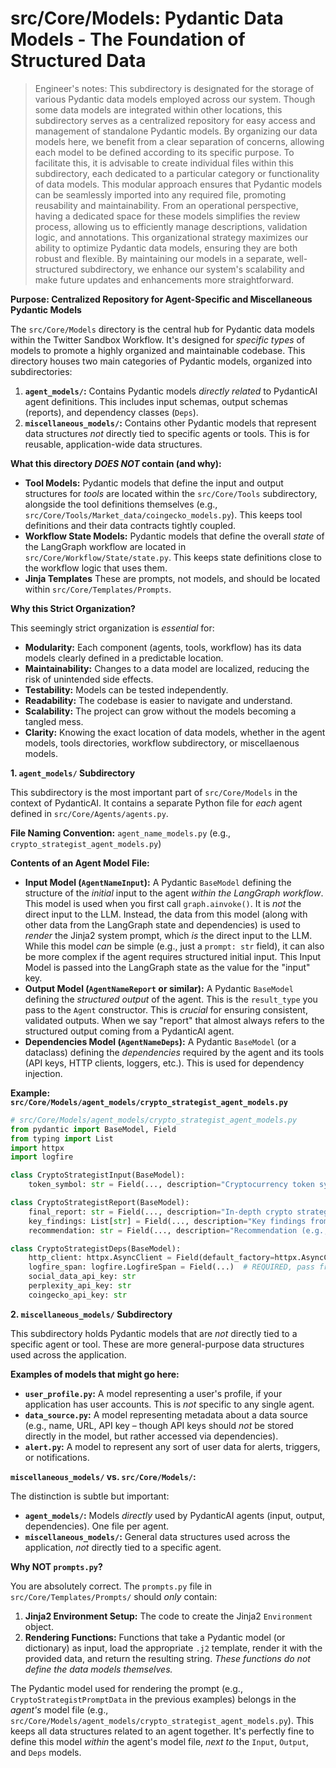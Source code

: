 # src/Core/Models: Pydantic Data Models - The Foundation of Structured Data

> Engineer's notes: This subdirectory is designated for the storage of various Pydantic data models employed across our system. Though some data models are integrated within other locations, this subdirectory serves as a centralized repository for easy access and management of standalone Pydantic models. By organizing our data models here, we benefit from a clear separation of concerns, allowing each model to be defined according to its specific purpose. To facilitate this, it is advisable to create individual files within this subdirectory, each dedicated to a particular category or functionality of data models. This modular approach ensures that Pydantic models can be seamlessly imported into any required file, promoting reusability and maintainability. From an operational perspective, having a dedicated space for these models simplifies the review process, allowing us to efficiently manage descriptions, validation logic, and annotations. This organizational strategy maximizes our ability to optimize Pydantic data models, ensuring they are both robust and flexible. By maintaining our models in a separate, well-structured subdirectory, we enhance our system's scalability and make future updates and enhancements more straightforward.

**Purpose: Centralized Repository for Agent-Specific and Miscellaneous Pydantic Models**

The `src/Core/Models` directory is the central hub for Pydantic data models within the Twitter Sandbox Workflow.  It's designed for *specific types* of models to promote a highly organized and maintainable codebase.  This directory houses two main categories of Pydantic models, organized into subdirectories:

1.  **`agent_models/`:** Contains Pydantic models *directly related* to PydanticAI agent definitions.  This includes input schemas, output schemas (reports), and dependency classes (`Deps`).
2.  **`miscellaneous_models/`:** Contains other Pydantic models that represent data structures *not* directly tied to specific agents or tools.  This is for reusable, application-wide data structures.

**What this directory *DOES NOT* contain (and why):**

*   **Tool Models:** Pydantic models that define the input and output structures for *tools* are located within the `src/Core/Tools` subdirectory, alongside the tool definitions themselves (e.g., `src/Core/Tools/Market_data/coingecko_models.py`).  This keeps tool definitions and their data contracts tightly coupled.
*   **Workflow State Models:**  Pydantic models that define the overall *state* of the LangGraph workflow are located in `src/Core/Workflow/State/state.py`.  This keeps state definitions close to the workflow logic that uses them.
* **Jinja Templates** These are prompts, not models, and should be located within `src/Core/Templates/Prompts`.

**Why this Strict Organization?**

This seemingly strict organization is *essential* for:

*   **Modularity:**  Each component (agents, tools, workflow) has its data models clearly defined in a predictable location.
*   **Maintainability:**  Changes to a data model are localized, reducing the risk of unintended side effects.
*   **Testability:**  Models can be tested independently.
*   **Readability:**  The codebase is easier to navigate and understand.
*   **Scalability:**  The project can grow without the models becoming a tangled mess.
* **Clarity:** Knowing the exact location of data models, whether in the agent models, tools directories, workflow subdirectory, or miscellaenous models.

**1. `agent_models/` Subdirectory**

This subdirectory is the most important part of `src/Core/Models` in the context of PydanticAI.  It contains a separate Python file for *each* agent defined in `src/Core/Agents/agents.py`.

**File Naming Convention:**  `agent_name_models.py` (e.g., `crypto_strategist_agent_models.py`)

**Contents of an Agent Model File:**

*   **Input Model (`AgentNameInput`):** A Pydantic `BaseModel` defining the structure of the *initial* input to the agent *within the LangGraph workflow*. This model is used when you first call `graph.ainvoke()`.  It is *not* the direct input to the LLM. Instead, the data from this model (along with other data from the LangGraph state and dependencies) is used to *render* the Jinja2 system prompt, which *is* the direct input to the LLM.  While this model *can* be simple (e.g., just a `prompt: str` field), it can also be more complex if the agent requires structured initial input. This Input Model is passed into the LangGraph state as the value for the "input" key.
*   **Output Model (`AgentNameReport` or similar):**  A Pydantic `BaseModel` defining the *structured output* of the agent. This is the `result_type` you pass to the `Agent` constructor. This is *crucial* for ensuring consistent, validated outputs. When we say "report" that almost always refers to the structured output coming from a PydanticAI agent. 
*   **Dependencies Model (`AgentNameDeps`):**  A Pydantic `BaseModel` (or a dataclass) defining the *dependencies* required by the agent and its tools (API keys, HTTP clients, loggers, etc.). This is used for dependency injection.

**Example: `src/Core/Models/agent_models/crypto_strategist_agent_models.py`**

```python
# src/Core/Models/agent_models/crypto_strategist_agent_models.py
from pydantic import BaseModel, Field
from typing import List
import httpx
import logfire

class CryptoStrategistInput(BaseModel):
    token_symbol: str = Field(..., description="Cryptocurrency token symbol.")

class CryptoStrategistReport(BaseModel):
    final_report: str = Field(..., description="In-depth crypto strategist report.")
    key_findings: List[str] = Field(..., description="Key findings from the analysis.")
    recommendation: str = Field(..., description="Recommendation (e.g., 'Buy', 'Sell', 'Hold').")

class CryptoStrategistDeps(BaseModel):
    http_client: httpx.AsyncClient = Field(default_factory=httpx.AsyncClient)  # Reusable client
    logfire_span: logfire.LogfireSpan = Field(...)  # REQUIRED, pass from LangGraph state.
    social_data_api_key: str
    perplexity_api_key: str
    coingecko_api_key: str
```

**2. `miscellaneous_models/` Subdirectory**

This subdirectory holds Pydantic models that are *not* directly tied to a specific agent or tool.  These are more general-purpose data structures used across the application.

**Examples of models that might go here:**

*   **`user_profile.py`:**  A model representing a user's profile, if your application has user accounts.  This is *not* specific to any single agent.
*   **`data_source.py`:**  A model representing metadata about a data source (e.g., name, URL, API key – though API keys should *not* be stored directly in the model, but rather accessed via dependencies).
* **`alert.py`:** A model to represent any sort of user data for alerts, triggers, or notifications.

**`miscellaneous_models/`  vs.  `src/Core/Models/`:**

The distinction is subtle but important:

*   **`agent_models/`:**  Models *directly* used by PydanticAI agents (input, output, dependencies).  One file per agent.
*   **`miscellaneous_models/`:**  General data structures used across the application, *not* directly tied to a specific agent.

**Why NOT `prompts.py`?**

You are absolutely correct. The `prompts.py` file in `src/Core/Templates/Prompts/` should *only* contain:

1.  **Jinja2 Environment Setup:**  The code to create the Jinja2 `Environment` object.
2.  **Rendering Functions:** Functions that take a Pydantic model (or dictionary) as input, load the appropriate `.j2` template, render it with the provided data, and return the resulting string.  *These functions do not define the data models themselves.*

The Pydantic model used for rendering the prompt (e.g., `CryptoStrategistPromptData` in the previous examples) belongs in the *agent's* model file (e.g., `src/Core/Models/agent_models/crypto_strategist_agent_models.py`).  This keeps all data structures related to an agent together.  It's perfectly fine to define this model *within* the agent's model file, *next to* the `Input`, `Output`, and `Deps` models.